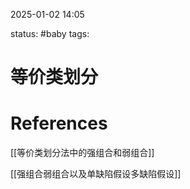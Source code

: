 2025-01-02    14:05

status: #baby 
tags: 


# 等价类划分




# References

[[等价类划分法中的强组合和弱组合]]

[[强组合弱组合以及单缺陷假设多缺陷假设]]
